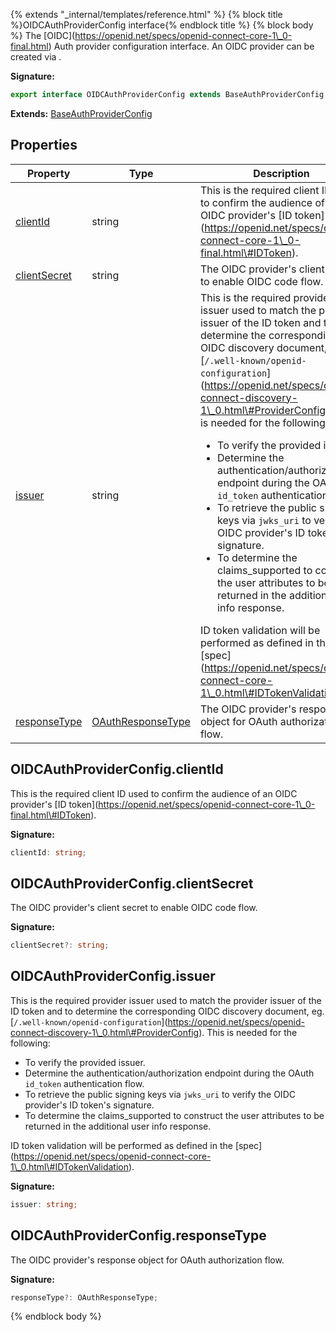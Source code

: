 {% extends "_internal/templates/reference.html" %}
{% block title %}OIDCAuthProviderConfig interface{% endblock title %}
{% block body %}
The \[OIDC\](https://openid.net/specs/openid-connect-core-1\_0-final.html) Auth provider configuration interface. An OIDC provider can be created via .

<b>Signature:</b>

```typescript
export interface OIDCAuthProviderConfig extends BaseAuthProviderConfig 
```
<b>Extends:</b> [BaseAuthProviderConfig](./firebase-admin.auth.baseauthproviderconfig.md#baseauthproviderconfig_interface)

## Properties

|  Property | Type | Description |
|  --- | --- | --- |
|  [clientId](./firebase-admin.auth.oidcauthproviderconfig.md#oidcauthproviderconfigclientid) | string | This is the required client ID used to confirm the audience of an OIDC provider's \[ID token\](https://openid.net/specs/openid-connect-core-1\_0-final.html\#IDToken). |
|  [clientSecret](./firebase-admin.auth.oidcauthproviderconfig.md#oidcauthproviderconfigclientsecret) | string | The OIDC provider's client secret to enable OIDC code flow. |
|  [issuer](./firebase-admin.auth.oidcauthproviderconfig.md#oidcauthproviderconfigissuer) | string | This is the required provider issuer used to match the provider issuer of the ID token and to determine the corresponding OIDC discovery document, eg. \[<code>/.well-known/openid-configuration</code>\](https://openid.net/specs/openid-connect-discovery-1\_0.html\#ProviderConfig). This is needed for the following: <ul> <li>To verify the provided issuer.</li> <li>Determine the authentication/authorization endpoint during the OAuth <code>id_token</code> authentication flow.</li> <li>To retrieve the public signing keys via <code>jwks_uri</code> to verify the OIDC provider's ID token's signature.</li> <li>To determine the claims\_supported to construct the user attributes to be returned in the additional user info response.</li> </ul> ID token validation will be performed as defined in the \[spec\](https://openid.net/specs/openid-connect-core-1\_0.html\#IDTokenValidation). |
|  [responseType](./firebase-admin.auth.oidcauthproviderconfig.md#oidcauthproviderconfigresponsetype) | [OAuthResponseType](./firebase-admin.auth.oauthresponsetype.md#oauthresponsetype_interface) | The OIDC provider's response object for OAuth authorization flow. |

## OIDCAuthProviderConfig.clientId

This is the required client ID used to confirm the audience of an OIDC provider's \[ID token\](https://openid.net/specs/openid-connect-core-1\_0-final.html\#IDToken).

<b>Signature:</b>

```typescript
clientId: string;
```

## OIDCAuthProviderConfig.clientSecret

The OIDC provider's client secret to enable OIDC code flow.

<b>Signature:</b>

```typescript
clientSecret?: string;
```

## OIDCAuthProviderConfig.issuer

This is the required provider issuer used to match the provider issuer of the ID token and to determine the corresponding OIDC discovery document, eg. \[`/.well-known/openid-configuration`<!-- -->\](https://openid.net/specs/openid-connect-discovery-1\_0.html\#ProviderConfig). This is needed for the following: <ul> <li>To verify the provided issuer.</li> <li>Determine the authentication/authorization endpoint during the OAuth `id_token` authentication flow.</li> <li>To retrieve the public signing keys via `jwks_uri` to verify the OIDC provider's ID token's signature.</li> <li>To determine the claims\_supported to construct the user attributes to be returned in the additional user info response.</li> </ul> ID token validation will be performed as defined in the \[spec\](https://openid.net/specs/openid-connect-core-1\_0.html\#IDTokenValidation).

<b>Signature:</b>

```typescript
issuer: string;
```

## OIDCAuthProviderConfig.responseType

The OIDC provider's response object for OAuth authorization flow.

<b>Signature:</b>

```typescript
responseType?: OAuthResponseType;
```
{% endblock body %}
